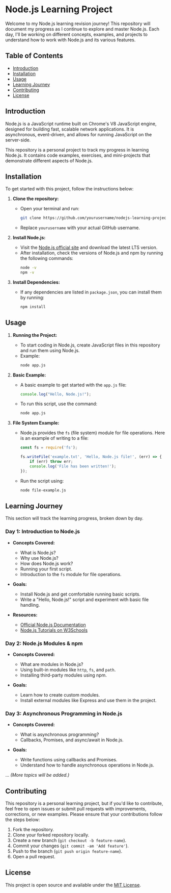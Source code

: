 # Node.js Learning Project

Welcome to my Node.js learning revision journey! This repository will document my progress as I continue to explore and master Node.js. Each day, I'll be working on different concepts, examples, and projects to understand how to work with Node.js and its various features. 

## Table of Contents
- [Introduction](#introduction)
- [Installation](#installation)
- [Usage](#usage)
- [Learning Journey](#learning-journey)
- [Contributing](#contributing)
- [License](#license)

## Introduction

Node.js is a JavaScript runtime built on Chrome's V8 JavaScript engine, designed for building fast, scalable network applications. It is asynchronous, event-driven, and allows for running JavaScript on the server-side.

This repository is a personal project to track my progress in learning Node.js. It contains code examples, exercises, and mini-projects that demonstrate different aspects of Node.js.

## Installation

To get started with this project, follow the instructions below:

1. **Clone the repository:**
   - Open your terminal and run:
     ```bash
     git clone https://github.com/yourusername/nodejs-learning-project.git
     ```
   - Replace `yourusername` with your actual GitHub username.

2. **Install Node.js:**
   - Visit the [Node.js official site](https://nodejs.org) and download the latest LTS version.
   - After installation, check the versions of Node.js and npm by running the following commands:
     ```bash
     node -v
     npm -v
     ```

3. **Install Dependencies:**
   - If any dependencies are listed in `package.json`, you can install them by running:
     ```bash
     npm install
     ```

## Usage

1. **Running the Project:**
   - To start coding in Node.js, create JavaScript files in this repository and run them using Node.js.
   - Example:
     ```bash
     node app.js
     ```

2. **Basic Example:**
   - A basic example to get started with the `app.js` file:
     ```javascript
     console.log("Hello, Node.js!");
     ```
   - To run this script, use the command:
     ```bash
     node app.js
     ```

3. **File System Example:**
   - Node.js provides the `fs` (file system) module for file operations. Here is an example of writing to a file:
     ```javascript
     const fs = require('fs');

     fs.writeFile('example.txt', 'Hello, Node.js file!', (err) => {
         if (err) throw err;
         console.log('File has been written!');
     });
     ```
   - Run the script using:
     ```bash
     node file-example.js
     ```

## Learning Journey

This section will track the learning progress, broken down by day.

### Day 1: Introduction to Node.js
- **Concepts Covered:**
  - What is Node.js?
  - Why use Node.js?
  - How does Node.js work?
  - Running your first script.
  - Introduction to the `fs` module for file operations.
  
- **Goals:**
  - Install Node.js and get comfortable running basic scripts.
  - Write a "Hello, Node.js!" script and experiment with basic file handling.
  
- **Resources:**
  - [Official Node.js Documentation](https://nodejs.org/en/docs/)
  - [Node.js Tutorials on W3Schools](https://www.w3schools.com/nodejs/)

### Day 2: Node.js Modules & npm
- **Concepts Covered:**
  - What are modules in Node.js?
  - Using built-in modules like `http`, `fs`, and `path`.
  - Installing third-party modules using npm.
  
- **Goals:**
  - Learn how to create custom modules.
  - Install external modules like Express and use them in the project.

### Day 3: Asynchronous Programming in Node.js
- **Concepts Covered:**
  - What is asynchronous programming?
  - Callbacks, Promises, and async/await in Node.js.
  
- **Goals:**
  - Write functions using callbacks and Promises.
  - Understand how to handle asynchronous operations in Node.js.

... _(More topics will be added.)_

## Contributing

This repository is a personal learning project, but if you'd like to contribute, feel free to open issues or submit pull requests with improvements, corrections, or new examples. Please ensure that your contributions follow the steps below:

1. Fork the repository.
2. Clone your forked repository locally.
3. Create a new branch (`git checkout -b feature-name`).
4. Commit your changes (`git commit -am 'Add feature'`).
5. Push to the branch (`git push origin feature-name`).
6. Open a pull request.

## License

This project is open source and available under the [MIT License](LICENSE).
